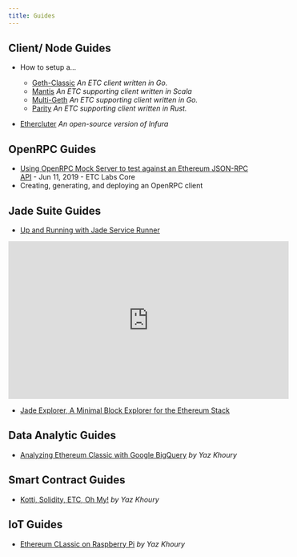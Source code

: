 ```yaml
---
title: Guides
---
```


## Client/ Node Guides

- How to setup a...
  - [Geth-Classic](/guides/articles/how-to-setup-a-geth-classic-node.md) *An ETC client written in Go.*
  - [Mantis]() *An ETC supporting client written in Scala*
  - [Multi-Geth]() *An ETC supporting client written in Go.*
  - [Parity]() *An ETC supporting client written in Rust.*

- [Ethercluter](https://www.ethercluster.com/) *An open-source version of Infura*

## OpenRPC Guides

- [Using OpenRPC Mock Server to test against an Ethereum JSON-RPC API](https://medium.com/etclabscore/using-openrpc-mock-server-to-test-against-an-ethereum-json-rpc-api-50b86b6d02d6) - Jun 11, 2019 - ETC Labs Core
- Creating, generating, and deploying an OpenRPC client

## Jade Suite Guides

- [Up and Running with Jade Service Runner](https://www.youtube.com/watch?v=Y-Wdg1hgMls)
<iframe width="560" height="315" src="https://www.youtube.com/watch?v=Y-Wdg1hgMls" frameborder="0" allow="accelerometer; autoplay; encrypted-media; gyroscope; picture-in-picture" allowfullscreen></iframe>

- [Jade Explorer, A Minimal Block Explorer for the Ethereum Stack](/guides/articles/jade-explorer-a-minimum-block-explorer-for-the-ethereum-stack.md)

## Data Analytic Guides

- [Analyzing Ethereum Classic with Google BigQuery](https://medium.com/ethereum-classic/analyzing-ethereum-classic-with-google-bigquery-df55822ec6a6) *by Yaz Khoury*

## Smart Contract Guides

- [Kotti, Solidity, ETC, Oh My!](https://medium.com/ethereum-classic/kotti-solidity-etc-oh-my-2ae36926454d) *by Yaz Khoury*

## IoT Guides

- [Ethereum CLassic on Raspberry Pi](https://medium.com/ethereum-classic/ethereum-classic-on-raspberry-pi-a3be200cdca0) *by Yaz Khoury*